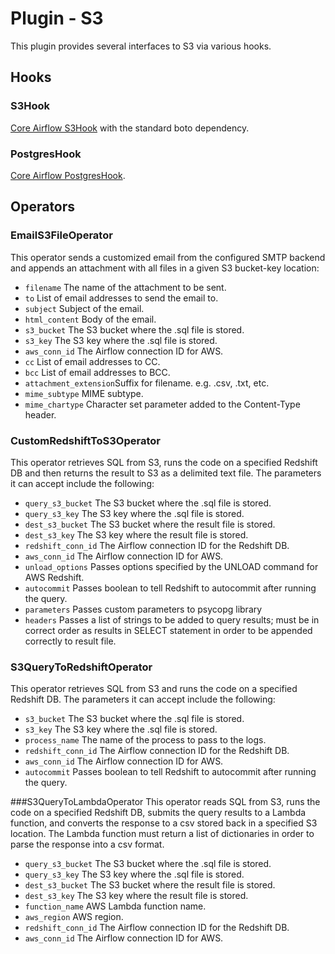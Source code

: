 # Plugin - S3

This plugin provides several interfaces to S3 via various hooks.

## Hooks
### S3Hook
[Core Airflow S3Hook](https://pythonhosted.org/airflow/_modules/S3_hook.html) with the standard boto dependency.

### PostgresHook
[Core Airflow PostgresHook](https://pythonhosted.org/airflow/_modules/postgres_hook.html).

## Operators
### EmailS3FileOperator
This operator sends a customized email from the configured SMTP backend and appends an attachment with all files in a given S3 bucket-key location:

- `filename`			The name of the attachment to be sent.
- `to`					List of email addresses to send the email to.
- `subject`				Subject of the email.
- `html_content`		Body of the email.
- `s3_bucket`     		The S3 bucket where the .sql file is stored.
- `s3_key`        		The S3 key where the .sql file is stored.
- `aws_conn_id`         The Airflow connection ID for AWS.
- `cc`					List of email addresses to CC.
- `bcc`					List of email addresses to BCC.
- `attachment_extension`Suffix for filename. e.g. .csv, .txt, etc.
- `mime_subtype`		MIME subtype.
- `mime_chartype`		Character set parameter added to the Content-Type header.

### CustomRedshiftToS3Operator
This operator retrieves SQL from S3, runs the code on a specified Redshift DB and then returns the result to S3 as a delimited text file. The parameters it can accept include the following:

- `query_s3_bucket`     The S3 bucket where the .sql file is stored.
- `query_s3_key`        The S3 key where the .sql file is stored.
- `dest_s3_bucket`      The S3 bucket where the result file is stored.
- `dest_s3_key`        	The S3 key where the result file is stored.
- `redshift_conn_id`    The Airflow connection ID for the Redshift DB.
- `aws_conn_id`         The Airflow connection ID for AWS.
- `unload_options`		Passes options specified by the UNLOAD command for AWS Redshift.
- `autocommit`        	Passes boolean to tell Redshift to autocommit after running the query.
- `parameters`			Passes custom parameters to psycopg library
- `headers`				Passes a list of strings to be added to query results; must be in correct order
						as results in SELECT statement in order to be appended correctly to result file.

### S3QueryToRedshiftOperator
This operator retrieves SQL from S3 and runs the code on a specified Redshift DB. The parameters it can accept include the following:

- `s3_bucket`     		The S3 bucket where the .sql file is stored.
- `s3_key`        		The S3 key where the .sql file is stored.
- `process_name`  		The name of the process to pass to the logs.
- `redshift_conn_id`    The Airflow connection ID for the Redshift DB.
- `aws_conn_id`         The Airflow connection ID for AWS.
- `autocommit`        	Passes boolean to tell Redshift to autocommit after running the query.

###S3QueryToLambdaOperator
This operator reads SQL from S3, runs the code on a specified Redshift DB, submits the query results to a Lambda function, and converts the response to a csv stored back in a specified S3 location. The Lambda function must return a list of dictionaries in order to parse the response into a csv format.

- `query_s3_bucket`     The S3 bucket where the .sql file is stored.
- `query_s3_key`        The S3 key where the .sql file is stored.
- `dest_s3_bucket`      The S3 bucket where the result file is stored.
- `dest_s3_key`        	The S3 key where the result file is stored.
- `function_name`		AWS Lambda function name.
- `aws_region`			AWS region.
- `redshift_conn_id`	The Airflow connection ID for the Redshift DB.
- `aws_conn_id`			The Airflow connection ID for AWS.